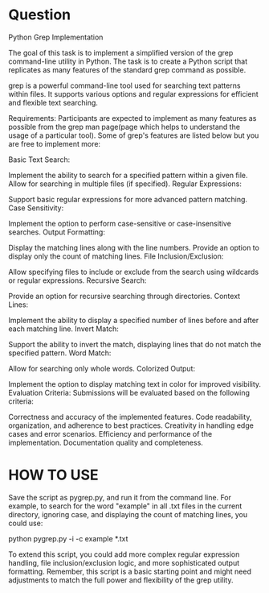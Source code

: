 # Question

Python Grep Implementation

The goal of this task is to implement a simplified version of the grep command-line utility in Python. The task is to create a Python script that replicates as many features of the standard grep command as possible.

grep is a powerful command-line tool used for searching text patterns within files. It supports various options and regular expressions for efficient and flexible text searching.

Requirements: Participants are expected to implement as many features as possible from the grep man page(page which helps to understand the usage of a particular tool). Some of grep's features are listed below but you are free to implement more:

Basic Text Search:

Implement the ability to search for a specified pattern within a given file.
Allow for searching in multiple files (if specified).
Regular Expressions:

Support basic regular expressions for more advanced pattern matching.
Case Sensitivity:

Implement the option to perform case-sensitive or case-insensitive searches.
Output Formatting:

Display the matching lines along with the line numbers.
Provide an option to display only the count of matching lines.
File Inclusion/Exclusion:

Allow specifying files to include or exclude from the search using wildcards or regular expressions.
Recursive Search:

Provide an option for recursive searching through directories.
Context Lines:

Implement the ability to display a specified number of lines before and after each matching line.
Invert Match:

Support the ability to invert the match, displaying lines that do not match the specified pattern.
Word Match:

Allow for searching only whole words.
Colorized Output:

Implement the option to display matching text in color for improved visibility.
Evaluation Criteria: Submissions will be evaluated based on the following criteria:

Correctness and accuracy of the implemented features.
Code readability, organization, and adherence to best practices.
Creativity in handling edge cases and error scenarios.
Efficiency and performance of the implementation.
Documentation quality and completeness.

# HOW TO USE

Save the script as pygrep.py, and run it from the command line. For example, to search for the word "example" in all .txt files in the current directory, ignoring case, and displaying the count of matching lines, you could use:

python pygrep.py -i -c example *.txt

To extend this script, you could add more complex regular expression handling, file inclusion/exclusion logic, and more sophisticated output formatting. Remember, this script is a basic starting point and might need adjustments to match the full power and flexibility of the grep utility.
